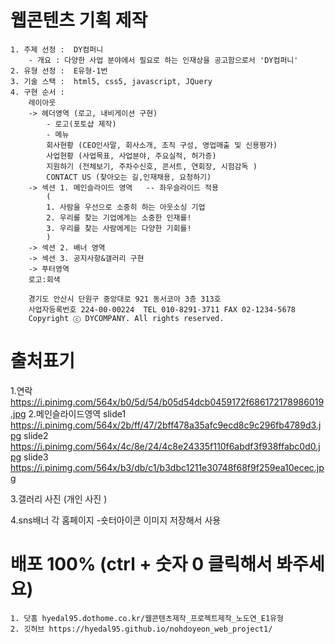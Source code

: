 # 웹콘텐츠 기획 제작 
    1. 주제 선정 :  DY컴퍼니 
        - 개요 : 다양한 사업 분야에서 필요로 하는 인재상을 공고함으로서 'DY컴퍼니'
    2. 유형 선정 :  E유형-1번
    3. 기술 스택 :  html5, css5, javascript, JQuery
    4. 구현 순서 : 
        레이아웃 
        -> 헤더영역 (로고, 내비게이션 구현) 
            - 로고(포토샵 제작)
            - 메뉴 
            회사현황 (CEO인사말, 회사소개, 조직 구성, 영업매출 및 신용평가)
            사업현황 (사업목표, 사업분야, 주요실적, 허가증)
            지원하기 (전체보기, 주차수신호, 콘서트, 연회장, 시험감독 )
            CONTACT US (찾아오는 길,인재채용, 요청하기)
        -> 섹션 1. 메인슬라이드 영역   -- 좌우슬라이드 적용
            (
            1. 사람을 우선으로 소중히 하는 아웃소싱 기업 
            2. 우리를 찾는 기업에게는 소중한 인재를! 
            3. 우리를 찾는 사람에게는 다양한 기회를!
            )
        -> 섹션 2. 배너 영역 
        -> 섹션 3. 공지사항&갤러리 구현 
        -> 푸터영역 
        로고:회색

        경기도 안산시 단원구 중앙대로 921 동서코아 3층 313호
        사업자등록번호 224-00-00224  TEL 010-8291-3711 FAX 02-1234-5678
        Copyright ⓒ DYCOMPANY. All rights reserved.

# 출처표기
1.연락
https://i.pinimg.com/564x/b0/5d/54/b05d54dcb0459172f686172178986019.jpg
2.메인슬라이드영역
slide1
https://i.pinimg.com/564x/2b/ff/47/2bff478a35afc9ecd8c9c296fb4789d3.jpg
slide2
https://i.pinimg.com/564x/4c/8e/24/4c8e24335f110f6abdf3f938ffabc0d0.jpg
slide3
https://i.pinimg.com/564x/b3/db/c1/b3dbc1211e30748f68f9f259ea10ecec.jpg

3.갤러리 사진 
(개인 사진 )

4.sns배너 
각 홈페이지 -숏터아이콘 이미지 저장해서 사용

# 배포  100% (ctrl + 숫자 0  클릭해서 봐주세요)
    1. 닷홈 hyedal95.dothome.co.kr/웹콘텐츠제작_프로젝트제작_노도연_E1유형
    2. 깃허브 https://hyedal95.github.io/nohdoyeon_web_project1/ 